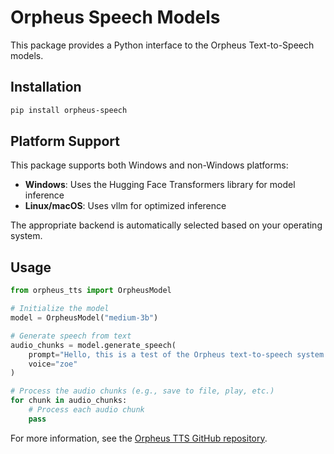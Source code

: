 # Orpheus Speech Models

This package provides a Python interface to the Orpheus Text-to-Speech models.

## Installation

```bash
pip install orpheus-speech
```

## Platform Support

This package supports both Windows and non-Windows platforms:

- **Windows**: Uses the Hugging Face Transformers library for model inference
- **Linux/macOS**: Uses vllm for optimized inference

The appropriate backend is automatically selected based on your operating system.

## Usage

```python
from orpheus_tts import OrpheusModel

# Initialize the model
model = OrpheusModel("medium-3b")

# Generate speech from text
audio_chunks = model.generate_speech(
    prompt="Hello, this is a test of the Orpheus text-to-speech system.",
    voice="zoe"
)

# Process the audio chunks (e.g., save to file, play, etc.)
for chunk in audio_chunks:
    # Process each audio chunk
    pass
```

For more information, see the [Orpheus TTS GitHub repository](https://github.com/canopyai/Orpheus-TTS-0.1).